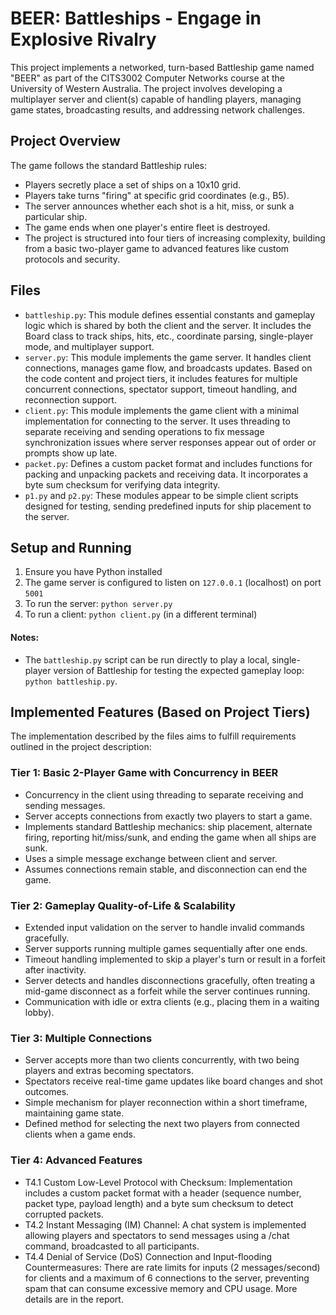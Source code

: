 # BEER: Battleships - Engage in Explosive Rivalry
This project implements a networked, turn-based Battleship game named "BEER" as part of the CITS3002 Computer Networks course at the University of Western Australia. The project involves developing a multiplayer server and client(s) capable of handling players, managing game states, broadcasting results, and addressing network challenges.

## Project Overview
The game follows the standard Battleship rules:

- Players secretly place a set of ships on a 10x10 grid.
- Players take turns "firing" at specific grid coordinates (e.g., B5).
- The server announces whether each shot is a hit, miss, or sunk a particular ship.
- The game ends when one player's entire fleet is destroyed.
- The project is structured into four tiers of increasing complexity, building from a basic two-player game to advanced features like custom protocols and security.

## Files
- `battleship.py`: This module defines essential constants and gameplay logic which is shared by both the client and the server. It includes the Board class to track ships, hits, etc., coordinate parsing, single-player mode, and multiplayer support.
- `server.py`: This module implements the game server. It handles client connections, manages game flow, and broadcasts updates. Based on the code content and project tiers, it includes features for multiple concurrent connections, spectator support, timeout handling, and reconnection support.
- `client.py`: This module implements the game client with a minimal implementation for connecting to the server. It uses threading to separate receiving and sending operations to fix message synchronization issues where server responses appear out of order or prompts show up late.
- `packet.py`: Defines a custom packet format and includes functions for packing and unpacking packets and receiving data. It incorporates a byte sum checksum for verifying data integrity.
- `p1.py` and `p2.py`: These modules appear to be simple client scripts designed for testing, sending predefined inputs for ship placement to the server.


## Setup and Running
1. Ensure you have Python installed
2. The game server is configured to listen on `127.0.0.1` (localhost) on port `5001`
3. To run the server: `python server.py`
4. To run a client: `python client.py` (in a different terminal)
#### Notes: 
- The `battleship.py` script can be run directly to play a local, single-player version of Battleship for testing the expected gameplay loop: `python battleship.py`.

## Implemented Features (Based on Project Tiers)
The implementation described by the files aims to fulfill requirements outlined in the project description:

### Tier 1: Basic 2-Player Game with Concurrency in BEER 

- Concurrency in the client using threading to separate receiving and sending messages.
- Server accepts connections from exactly two players to start a game.
- Implements standard Battleship mechanics: ship placement, alternate firing, reporting hit/miss/sunk, and ending the game when all ships are sunk.
- Uses a simple message exchange between client and server.
- Assumes connections remain stable, and disconnection can end the game.

### Tier 2: Gameplay Quality-of-Life & Scalability 

- Extended input validation on the server to handle invalid commands gracefully.
- Server supports running multiple games sequentially after one ends.
- Timeout handling implemented to skip a player's turn or result in a forfeit after inactivity.
- Server detects and handles disconnections gracefully, often treating a mid-game disconnect as a forfeit while the server continues running.
- Communication with idle or extra clients (e.g., placing them in a waiting lobby).

### Tier 3: Multiple Connections 

- Server accepts more than two clients concurrently, with two being players and extras becoming spectators.
- Spectators receive real-time game updates like board changes and shot outcomes.
- Simple mechanism for player reconnection within a short timeframe, maintaining game state.
- Defined method for selecting the next two players from connected clients when a game ends.

### Tier 4: Advanced Features 

- T4.1 Custom Low-Level Protocol with Checksum: Implementation includes a custom packet format with a header (sequence number, packet type, payload length) and a byte sum checksum to detect corrupted packets.
- T4.2 Instant Messaging (IM) Channel: A chat system is implemented allowing players and spectators to send messages using a /chat command, broadcasted to all participants.
- T4.4 Denial of Service (DoS) Connection and Input-flooding Countermeasures: There are rate limits for inputs (2 messages/second) for clients and a maximum of 6 connections to the server, preventing spam that can consume excessive memory and CPU usage. More details are in the report.
